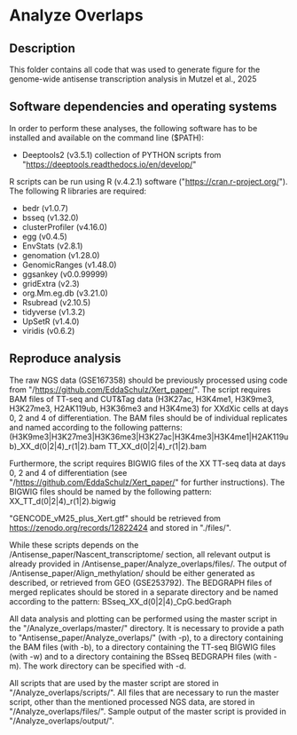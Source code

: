 # Analyze Overlaps

## Description
This folder contains all code that was used to generate figure for the genome-wide antisense transcription analysis in Mutzel et al., 2025 

## Software dependencies and operating systems
In order to perform these analyses, the following software has to be installed and available on the command line ($PATH):
- Deeptools2 (v3.5.1) collection of PYTHON scripts from "https://deeptools.readthedocs.io/en/develop/"

R scripts can be run using R (v.4.2.1) software ("https://cran.r-project.org/"). The following R libraries are required:
- bedr (v1.0.7)
- bsseq (v1.32.0)
- clusterProfiler (v4.16.0)
- egg (v0.4.5)
- EnvStats (v2.8.1)
- genomation (v1.28.0)
- GenomicRanges (v1.48.0)
- ggsankey (v0.0.99999)
- gridExtra (v2.3)
- org.Mm.eg.db (v3.21.0)
- Rsubread (v2.10.5)
- tidyverse (v1.3.2)
- UpSetR (v1.4.0)
- viridis (v0.6.2)


## Reproduce analysis
The raw NGS data (GSE167358) should be previously processed using code from "/https://github.com/EddaSchulz/Xert_paper/". The script requires BAM files of TT-seq and CUT&Tag data (H3K27ac, H3K4me1, H3K9me3, H3K27me3, H2AK119ub, H3K36me3 and H3K4me3) for XXdXic cells at days 0, 2 and 4 of differentiation.
The BAM files should be of individual replicates and named according to the following patterns:
(H3K9me3|H3K27me3|H3K36me3|H3K27ac|H3K4me3|H3K4me1|H2AK119ub)_XX_d(0|2|4)_r(1|2).bam
TT_XX_d(0|2|4)_r(1|2).bam

Furthermore, the script requires BIGWIG files of the XX TT-seq data at days 0, 2 and 4 of differentiation (see "/https://github.com/EddaSchulz/Xert_paper/" for further instructions).
The BIGWIG files should be named by the following pattern:
XX_TT_d(0|2|4)_r(1|2).bigwig

"GENCODE_vM25_plus_Xert.gtf" should be retrieved from https://zenodo.org/records/12822424 and stored in "./files/".

While these scripts depends on the /Antisense_paper/Nascent_transcriptome/ section, all relevant output is already provided in /Antisense_paper/Analyze_overlaps/files/. The output of /Antisense_paper/Align_methylation/ should be either generated as described, or retrieved from GEO (GSE253792). The BEDGRAPH files of merged replicates should be stored in a separate directory and be named according to the pattern:
BSseq_XX_d(0|2|4)_CpG.bedGraph

All data analysis and plotting can be performed using the master script in the "/Analyze_overlaps/master/" directory. It is necessary to provide a path to "Antisense_paper/Analyze_overlaps/" (with -p), to a directory containing the BAM files (with -b), to a directory containing the TT-seq BIGWIG files (with -w) and to a directory containing the BSseq BEDGRAPH files (with -m).
The work directory can be specified with -d.


All scripts that are used by the master script are stored in "/Analyze_overlaps/scripts/". All files that are necessary to run the master script, other than the mentioned processed NGS data, are stored in "/Analyze_overlaps/files/". Sample output of the master script is provided in "/Analyze_overlaps/output/". 
